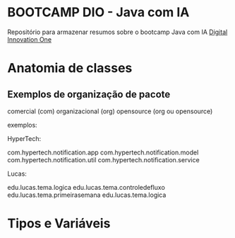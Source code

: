 
# BOOTCAMP DIO - Java com IA
Repositório para armazenar resumos sobre o bootcamp Java com IA [Digital Innovation One](https://www.dio.me/)


# Anatomia de classes
## Exemplos de organização de pacote

comercial (com)
organizacional (org)
opensource (org ou opensource)

exemplos:

HyperTech:

com.hypertech.notification.app 
com.hypertech.notification.model
com.hypertech.notification.util
com.hypertech.notification.service

Lucas:

edu.lucas.tema.logica
edu.lucas.tema.controledefluxo
edu.lucas.tema.primeirasemana
edu.lucas.tema.logica

# Tipos e Variáveis
## 



